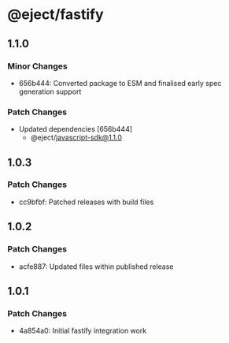 # @eject/fastify

## 1.1.0

### Minor Changes

- 656b444: Converted package to ESM and finalised early spec generation support

### Patch Changes

- Updated dependencies [656b444]
  - @eject/javascript-sdk@1.1.0

## 1.0.3

### Patch Changes

- cc9bfbf: Patched releases with build files

## 1.0.2

### Patch Changes

- acfe887: Updated files within published release

## 1.0.1

### Patch Changes

- 4a854a0: Initial fastify integration work
